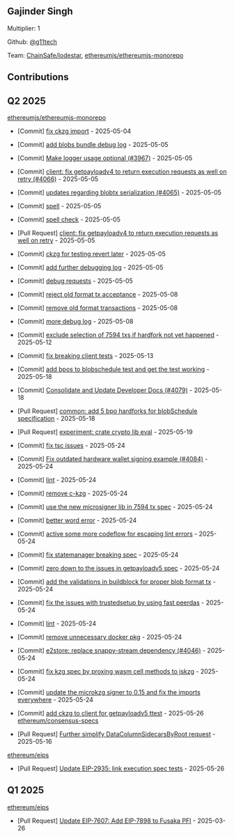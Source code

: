 
## Gajinder Singh
Multiplier: 1

Github: [@g11tech](https://github.com/g11tech)

Team: [ChainSafe/lodestar](https://github.com/ChainSafe/lodestar/pulls?q=author%3Ag11tech), [ethereumjs/ethereumjs-monorepo](https://github.com/ethereumjs/ethereumjs-monorepo/pulls?q=is%3Apr+author%3Ag11tech)

## Contributions

## Q2 2025


[ethereumjs/ethereumjs-monorepo](https://github.com/ethereumjs/ethereumjs-monorepo)
* [Commit] [fix ckzg import](https://github.com/ethereumjs/ethereumjs-monorepo/commit/a336031d849965b379f4c29c29974ad006369a47) - 2025-05-04
* [Commit] [add blobs bundle debug log](https://github.com/ethereumjs/ethereumjs-monorepo/commit/e886c2cd35d8cc8920b0ab46e37361301e739889) - 2025-05-05
* [Commit] [Make logger usage optional (#3967)](https://github.com/ethereumjs/ethereumjs-monorepo/commit/9ee0c91a64c54e27c5674906b10f35c2fb63acd8) - 2025-05-05
* [Commit] [client: fix getpayloadv4 to return execution requests as well on retry (#4066)](https://github.com/ethereumjs/ethereumjs-monorepo/commit/0303764d463da56c20adeb669425712855529db0) - 2025-05-05
* [Commit] [updates regarding blobtx serialization (#4065)](https://github.com/ethereumjs/ethereumjs-monorepo/commit/83ce85189330a15db35cbd37cdbaf696621a1da0) - 2025-05-05
* [Commit] [spell](https://github.com/ethereumjs/ethereumjs-monorepo/commit/95f8d904fd07b0ca44e2e24f463912f8e0320f9b) - 2025-05-05
* [Commit] [spell check](https://github.com/ethereumjs/ethereumjs-monorepo/commit/3ef255abfcc4e1c3124843c923bbba54ffc27f5c) - 2025-05-05
* [Pull Request] [client: fix getpayloadv4 to return execution requests as well on retry](https://github.com/ethereumjs/ethereumjs-monorepo/pull/4066) - 2025-05-05
* [Commit] [ckzg for testing revert later](https://github.com/ethereumjs/ethereumjs-monorepo/commit/844aa06ce120ee14ba846e99dc86d52c5ff79870) - 2025-05-05
* [Commit] [add further debugging log](https://github.com/ethereumjs/ethereumjs-monorepo/commit/07517ad175ef4774962f1e394591087d85a0c72f) - 2025-05-05
* [Commit] [debug requests](https://github.com/ethereumjs/ethereumjs-monorepo/commit/fe8dc45770cb4bdd49ac70034db037504023ee91) - 2025-05-05
* [Commit] [reject old format tx acceptance](https://github.com/ethereumjs/ethereumjs-monorepo/commit/361e9973039a25a37c48091bda2aa81b69d8eccf) - 2025-05-08
* [Commit] [remove old format transactions](https://github.com/ethereumjs/ethereumjs-monorepo/commit/71fd34dc77419b22f55e72842fa2e1651050cb26) - 2025-05-08
* [Commit] [more debug log](https://github.com/ethereumjs/ethereumjs-monorepo/commit/621d70de48e76f7a762d5148c2b681fcf38c5e60) - 2025-05-08
* [Commit] [exclude selection of 7594 txs if hardfork not yet happened](https://github.com/ethereumjs/ethereumjs-monorepo/commit/18e0ad6f6659d9011da3709727a368c8293e241d) - 2025-05-12
* [Commit] [fix breaking client tests](https://github.com/ethereumjs/ethereumjs-monorepo/commit/f91bea7ecdc9e2e2ec8178e4e18388be080c0411) - 2025-05-13

* [Commit] [add bpos to blobschedule test and get the test working](https://github.com/ethereumjs/ethereumjs-monorepo/commit/48e5a38bcf17a504c9926b3ca426650198c48460) - 2025-05-18
* [Commit] [Consolidate and Update Developer Docs (#4079)](https://github.com/ethereumjs/ethereumjs-monorepo/commit/3bb0617fc6e0c75110c0c198288ab2788f6dab2e) - 2025-05-18
* [Pull Request] [common: add 5 bpo hardforks for blobSchedule specification](https://github.com/ethereumjs/ethereumjs-monorepo/pull/4085) - 2025-05-18
* [Pull Request] [experiment: crate crypto lib eval](https://github.com/ethereumjs/ethereumjs-monorepo/pull/4087) - 2025-05-19
* [Commit] [fix tsc issues](https://github.com/ethereumjs/ethereumjs-monorepo/commit/e5792171ffbde05ad8a7d3739f82f8cbea0810b4) - 2025-05-24
* [Commit] [Fix outdated hardware wallet signing example (#4084)](https://github.com/ethereumjs/ethereumjs-monorepo/commit/98cb6842436f7e8105a8584cd1b57912da064ef8) - 2025-05-24
* [Commit] [lint](https://github.com/ethereumjs/ethereumjs-monorepo/commit/1aa7b765fde98a81e25f4672f8eb069c1604d77f) - 2025-05-24
* [Commit] [remove c-kzg](https://github.com/ethereumjs/ethereumjs-monorepo/commit/56b12d5d4c31d69f3e9a67cc5b2695bc0a4c5175) - 2025-05-24
* [Commit] [use the new microsigner lib in 7594 tx spec](https://github.com/ethereumjs/ethereumjs-monorepo/commit/23ca64db950758df8eaa3bf7e8a9aa2292bfc9a4) - 2025-05-24
* [Commit] [better word error](https://github.com/ethereumjs/ethereumjs-monorepo/commit/22194e6a668ff104767ceeabac68ef4cdcb8f7e1) - 2025-05-24
* [Commit] [active some more codeflow for escaping lint errors](https://github.com/ethereumjs/ethereumjs-monorepo/commit/9c6128f35074cd868e85ee6bf96f892acd5c2d31) - 2025-05-24
* [Commit] [fix statemanager breaking spec](https://github.com/ethereumjs/ethereumjs-monorepo/commit/8553e2ab7dda634d2c35d9d515a187f41376a0be) - 2025-05-24
* [Commit] [zero down to the issues in getpayloadv5 spec](https://github.com/ethereumjs/ethereumjs-monorepo/commit/f357ac4b691c2e3bcc5f12350b6345b301a4f62f) - 2025-05-24
* [Commit] [add the validations in buildblock for proper blob format tx](https://github.com/ethereumjs/ethereumjs-monorepo/commit/bb821badecfeabd27fcb7850405bbfb94002a169) - 2025-05-24
* [Commit] [fix the issues with trustedsetup by using fast peerdas](https://github.com/ethereumjs/ethereumjs-monorepo/commit/1964aa3217d4c8056700a5397917f14449f6548c) - 2025-05-24
* [Commit] [lint](https://github.com/ethereumjs/ethereumjs-monorepo/commit/fc31e352ad93d4d234948a3cb3cff884d4914a44) - 2025-05-24
* [Commit] [remove unnecessary docker pkg](https://github.com/ethereumjs/ethereumjs-monorepo/commit/904869a20ae998694cae2dd44c05629af5ebab38) - 2025-05-24
* [Commit] [e2store: replace snappy-stream dependency (#4046)](https://github.com/ethereumjs/ethereumjs-monorepo/commit/09a83bd3094b35dc8e9f80ed5c62aa6a8689bfd1) - 2025-05-24
* [Commit] [fix kzg spec by proxing wasm cell methods to jskzg](https://github.com/ethereumjs/ethereumjs-monorepo/commit/fa74e1b89f68a074843f8865a5524b5d7787cefc) - 2025-05-24
* [Commit] [update the microkzg signer to 0.15 and fix the imports everywhere](https://github.com/ethereumjs/ethereumjs-monorepo/commit/315c4b70277d04b6e6e522476b24f61b3290bb15) - 2025-05-24
* [Commit] [add ckzg to client for getpayloadv5 ttest](https://github.com/ethereumjs/ethereumjs-monorepo/commit/d0b040463218a966b010b6d3ffab187d31648ead) - 2025-05-26
[ethereum/consensus-specs](https://github.com/ethereum/consensus-specs)
* [Pull Request] [Further simplify DataColumnSidecarsByRoot request](https://github.com/ethereum/consensus-specs/pull/4323) - 2025-05-16

[ethereum/eips](https://github.com/ethereum/eips)
* [Pull Request] [Update EIP-2935: link execution spec tests](https://github.com/ethereum/EIPs/pull/9826) - 2025-05-26
## Q1 2025

[ethereum/eips](https://github.com/ethereum/eips)
* [Pull Request] [Update EIP-7607: Add EIP-7898 to Fusaka PFI](https://github.com/ethereum/EIPs/pull/9549) - 2025-03-26
